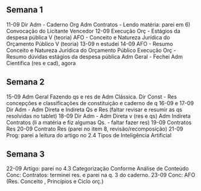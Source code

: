 ## Semana 1
11-09 
Dir Adm - Caderno Org Adm
Contratos - Lendo matéria: parei em 6) Convocação do Licitante Vencedor
12-09
Execução Orç - Estágios da despesa pública V (teoria)
AFO - Conceito e Natureza Jurídica do Orçamento Público V (teoria)
13-09
n estudei
14-09
AFO - Resumo Conceito e Natureza Jurídica do Orçamento Público 
Execução Orç - Resumo dúvidas estágios da despesa pública
Adm Geral - Fechei Adm Científica (res e cad), agora 

## Semana 2
15-09
Adm Geral Fazendo qs e res de Adm Clássica.
Dir Const - Res concepções e classificações de constituição e caderno de q
16-09 e 17-09
Dir Adm - Adm Direta e Indireta Qs e Res (faltar revisar e resumir as qs resolvidas no tablet)
18-09
Dir Adm - Adm Direta v (res e qs) Adm Indireta 
Contratos (li a matéria e fiz algumas Qs. - faltar fazer res)
19-09 
Contratos Res
20-09
Contrato Res (parei no item 8, revisão/recomposição)
21-09 
Prog: parei a leitura do artigo no 2.4 Tipos de Inteligência Artificial 

## Semana 3
22-09
Artigo: parei no 4.3 Categorização Conforme Análise de Conteúdo 
Conc: Contratos: terminei res. e parei na q. 3 do caderno.
23-09
Conc: AFO (Res. Conceito , Princípios e Ciclo orç.)

